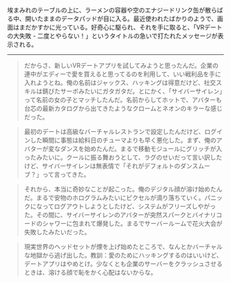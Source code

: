 埃まみれのテーブルの上に、ラーメンの容器や空のエナジードリンク缶が散らばる中、開いたままのデータパッドが目に入る。最近使われたばかりのようで、画面はまだかすかに光っている。好奇心に駆られ、それを手に取ると、「VRデートの大失敗 - 二度とやらない！」というタイトルの急いで打たれたメッセージが表示される。

---

> だからさ、新しいVRデートアプリを試してみようと思ったんだ。企業の連中がエディーで愛を買えると思ってるのを利用して、いい戦利品を手に入れようとね。俺の名前はジャックス、ハッキングは得意だけど、社交スキルは錆びたサーボみたいにガタガタだ。とにかく、「サイバーサイレン」って名前の女の子とマッチしたんだ。名前からしてホットで、アバターも台芯の最新カタログから出てきたようなクロームとネオンのキラーな感じだった。

> 最初のデートは高級なバーチャルレストランで設定したんだけど、ログインした瞬間に事態は給料日のチューマよりも早く悪化した。まず、俺のアバターが変なダンスを始めたんだ。まるで移動モジュールにグリッチが入ったみたいに。クールに振る舞おうとして、ラグのせいだって言い訳したけど、サイバーサイレンは無表情で「それがデフォルトのダンスムーブ？」って言ってきた。

> それから、本当に奇妙なことが起こった。俺のデジタル顔が溶け始めたんだ。まるで安物のホログラムみたいにピクセルが滴り落ちていく。パニックになってログアウトしようとしたけど、システムがフリーズしやがった。その間に、サイバーサイレンのアバターが突然スパークとバイナリコードのシャワーに包まれて爆発した。まるでサーバールームで花火大会が失敗したみたいだった。

> 現実世界のヘッドセットが煙を上げ始めたところで、なんとかバーチャルな地獄から逃げ出した。教訓：愛のためにハッキングするのはいいけど、デートアプリはやめとけ。少なくとも企業のサーバーをクラッシュさせるときは、溶ける顔で恥をかく心配はないからな。
